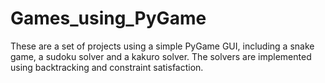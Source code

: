 # Games_using_PyGame

These are a set of projects using a simple PyGame GUI, including a snake game, a sudoku solver and a kakuro solver. The solvers are implemented using backtracking and constraint satisfaction.
